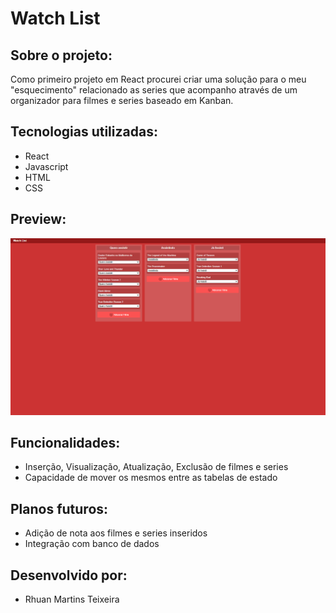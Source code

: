 
# Watch List


## Sobre o projeto:
Como primeiro projeto em React procurei criar uma solução para o meu "esquecimento" relacionado as series que acompanho através de um organizador para filmes e series baseado em Kanban.


## Tecnologias utilizadas:
- React
- Javascript
- HTML
- CSS


## Preview:
![preview](/src/img/exemploReadme.png "preview")


## Funcionalidades: 
- Inserção, Visualização, Atualização, Exclusão de filmes e series
- Capacidade de mover os mesmos entre as tabelas de estado


## Planos futuros:
- Adição de nota aos filmes e series inseridos
- Integração com banco de dados


## Desenvolvido por:
- Rhuan Martins Teixeira


